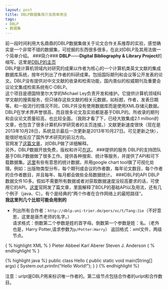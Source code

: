 ```yaml
---
layout: post
title: DBLP数据集简介及简单用法
tags:
- DBLP
- 数据集
---
```


前一段时间利用大名鼎鼎的DBLP数据集做关于论文合作关系推荐的实验，感觉确实是一个非常不错的数据集，可挖掘的东西很多很多，在此对DBLP及其用法做一个简单介绍。
###简介###
**DBLP**——**Digital Bibliography & Library Project**的缩写。这里是[DBLP的主页](http://www.informatik.uni-trier.de/~ley/db/)   
DBLP是计算机领域内对研究的成果以作者为核心的一个计算机类英文文献的集成数据库系统，按年代列出了作者的科研成果。包括国际期刊和会议等公开发表的论文。DBLP没有提供对中文文献的收录和检索功能，国内类似的权威期刊及重要会议论文集成检索系统有C-DBLP。   
这个项目是德国特里尔大学的Michael Ley负责开发和维护。它提供计算机领域科学文献的搜索服务，但只储存这些文献的相关元数据，如标题，作者，发表日期等。和一般流行的情况不同，DBLP并没有使用数据库而是使用XML存储元数据。   
DBLP在学术界声誉很高，而且很多论文及实验都是基于DBLP的。所收录的期刊和会议论文质量较高，也比较全面。（我刚才看了下，已经大致集成2.1 million的文章，也包含了很多计算机科学研究者的主页连接。）文献更新速度很快（现在是2013年10月28日，系统显示最后一次更新是2013年10月27日。可见更新之快），能很好地反应了国外学术研究的前沿方向。   
官网发了[这篇文章](http://dblp.uni-trier.de/xml/docu/dblpxml.pdf)，对DBLP做了详细解释。   
另外，DBLP数据开放免费，版权和许可[在这](http://www.informatik.uni-trier.de/~ley/db/copyright.html)。 
###提供的服务 
DBLP的支持团队基于DBLP数据做了很多工作。提供各种搜索、统计等服务，并提供了API和可下载数据集。[这里](http://dblps.uni-trier.de/~mwagner/statistics/)有些有意思的统计数据，并用google chart tool做了可视化处理。例如：出版物类型分布，每个期刊或会议的作者数，每年论文数目，每个作者的合作者数目，并且每年、每月都会做些全局数据统计。
###DBLP的API 
DBLP数据文件1G多。假如不需要所有数据或者对获取数据速度没较高要求的话，可使用它的API。[这里](http://dblp.uni-trier.de/xml/docu/dblpxmlreq.pdf)官网发了篇文章，里面解释了BDLP的基础API以及用法，还有几个例子（java、C）。有个是经典的“两个作者在合作网络上的最短路径”。   
**我这里列几个比较可能会用到的**   

- 列出所有合作者：`http://dblp.uni-trier.de/pers/xc/t/Tang:Jie`（不好意思，这里是唐杰老师的名字。）    
请求格式：倒数第二个参数是姓的首字母。倒数第一个参数是姓：名。（老外也是，Harry Potter,请求参数为`p/Potter:Harry`）
返回格式：xml文件，两级节点。

{ % highlight XML % }
<coauthors author="Jie Tang" urlpt="t/Tang:Jie">
	<author urlpt="a/Abbeel:Pieter" count="4">Pieter Abbeel</author>
	<author urlpt="a/Aberer:Karl" count="1">Karl Aberer</author>
	<author urlpt="a/Anderson:Steven_J=" count="1">Steven J. Anderson</author>
</coauthors>
{ % endhighlight % }

{% highlight java %}
public class Hello {
    public static void main(String[] args) {
        System.out.println("Hello World!");
    }
}
{% endhighlight %}

注意：urlpt是DBLP用来标识唯一作者的。第二级节点包括合作者的urlpt和合作数目。
